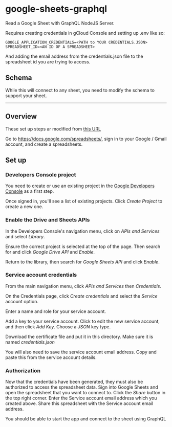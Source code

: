 # google-sheets-graphql

Read a Google Sheet with GraphQL NodeJS Server.

Requires creating credentials in gCloud Console and setting up .env like so:

```
GOOGLE_APPLICATION_CREDENTIALS=<PATH to YOUR CREDENTIALS.JSON>
SPREADSHEET_ID=<AN ID OF A SPREADSHEET>
```

And adding the email address from the credentials.json file to the spreadsheet id you are trying to access.

## Schema

While this will connect to any sheet, you need to modify the schema to support your sheet.

--- 

## Overview

These set up steps ar modified from [this URL](https://www.dundas.com/support/learning/documentation/connect-to-data/how-to/connecting-to-google-sheets)

Go to https://docs.google.com/spreadsheets/, sign in to your Google / Gmail account, and create a spreadsheets.

## Set up

### Developers Console project

You need to create or use an existing project in the [Google Developers Console](https://console.developers.google.com/project) as a first step.

Once signed in, you'll see a list of existing projects. Click _Create Project_ to create a new one.

### Enable the Drive and Sheets APIs

In the Developers Console's navigation menu, click on _APIs and Services_ and select _Library_.

Ensure the correct project is selected at the top of the page. Then search for and click _Google Drive API_ and _Enable._

Return to the library, then search for _Google Sheets API_ and click _Enable_.

### Service account credentials

From the main navigation menu, click _APIs and Services_ then _Credentials_. 

On the Credentials page, click _Create credentials_ and select the _Service_ account option.

Enter a name and role for your service account. 

Add a key to your service account. Click to edit the new service account, and then click _Add Key_. Choose a _JSON_ key type.

Download the certificate file and put it in this directory. Make sure it is named _credentials.json_ 

You will also need to save the service account email address. Copy and paste this from the service account details.

### Authorization

Now that the credentials have been generated, they must also be authorized to access the spreadsheet data. Sign into Google Sheets and open the spreadsheet that you want to connect to. Click the _Share_ button in the top right corner. Enter the Service account email address which you created above. Share this spreadsheet with the Service account email address.

You should be able to start the app and connect to the sheet using GraphQL

